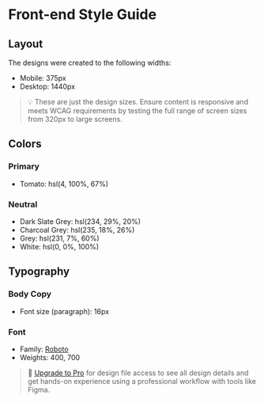 # Front-end Style Guide

## Layout

The designs were created to the following widths:

- Mobile: 375px
- Desktop: 1440px

> 💡 These are just the design sizes. Ensure content is responsive and meets WCAG requirements by testing the full range of screen sizes from 320px to large screens.

## Colors

### Primary 

- Tomato: hsl(4, 100%, 67%)

### Neutral

- Dark Slate Grey: hsl(234, 29%, 20%)
- Charcoal Grey: hsl(235, 18%, 26%)
- Grey: hsl(231, 7%, 60%)
- White: hsl(0, 0%, 100%)

## Typography

### Body Copy

- Font size (paragraph): 16px

### Font

- Family: [Roboto](https://fonts.google.com/specimen/Roboto)
- Weights: 400, 700

> 💎 [Upgrade to Pro](https://www.frontendmentor.io/pro?ref=style-guide) for design file access to see all design details and get hands-on experience using a professional workflow with tools like Figma.
